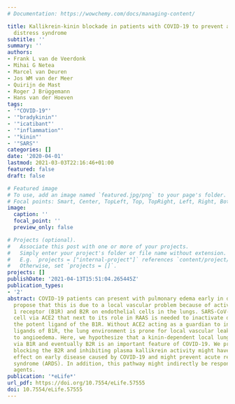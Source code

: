 ```yaml
---
# Documentation: https://wowchemy.com/docs/managing-content/

title: Kallikrein-kinin blockade in patients with COVID-19 to prevent acute respiratory
  distress syndrome
subtitle: ''
summary: ''
authors:
- Frank L van de Veerdonk
- Mihai G Netea
- Marcel van Deuren
- Jos WM van der Meer
- Quirijn de Mast
- Roger J Brüggemann
- Hans van der Hoeven
tags:
- '"COVID-19"'
- '"bradykinin"'
- '"icatibant"'
- '"inflammation"'
- '"kinin"'
- '"SARS"'
categories: []
date: '2020-04-01'
lastmod: 2021-03-03T22:16:46+01:00
featured: false
draft: false

# Featured image
# To use, add an image named `featured.jpg/png` to your page's folder.
# Focal points: Smart, Center, TopLeft, Top, TopRight, Left, Right, BottomLeft, Bottom, BottomRight.
image:
  caption: ''
  focal_point: ''
  preview_only: false

# Projects (optional).
#   Associate this post with one or more of your projects.
#   Simply enter your project's folder or file name without extension.
#   E.g. `projects = ["internal-project"]` references `content/project/deep-learning/index.md`.
#   Otherwise, set `projects = []`.
projects: []
publishDate: '2021-04-13T15:51:04.265445Z'
publication_types:
- '2'
abstract: COVID-19 patients can present with pulmonary edema early in disease. We
  propose that this is due to a local vascular problem because of activation of bradykinin
  1 receptor (B1R) and B2R on endothelial cells in the lungs. SARS-CoV-2 enters the
  cell via ACE2 that next to its role in RAAS is needed to inactivate des-Arg9 bradykinin,
  the potent ligand of the B1R. Without ACE2 acting as a guardian to inactivate the
  ligands of B1R, the lung environment is prone for local vascular leakage leading
  to angioedema. Here, we hypothesize that a kinin-dependent local lung angioedema
  via B1R and eventually B2R is an important feature of COVID-19. We propose that
  blocking the B2R and inhibiting plasma kallikrein activity might have an ameliorating
  effect on early disease caused by COVID-19 and might prevent acute respiratory distress
  syndrome (ARDS). In addition, this pathway might indirectly be responsive to anti-inflammatory
  agents.
publication: '*eLife*'
url_pdf: https://doi.org/10.7554/eLife.57555
doi: 10.7554/eLife.57555
---
```

